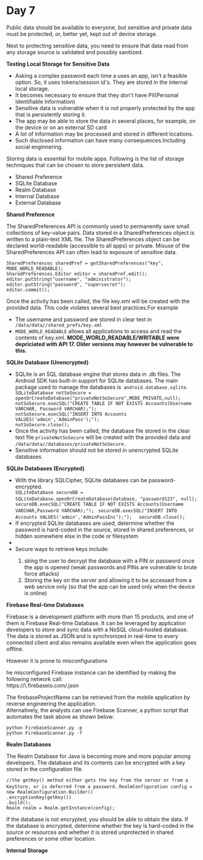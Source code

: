 <h1>Day 7</h1>
<p>Public data should be available to everyone, but sensitive and private data must be protected, or, better yet, kept out of device storage.</p>
<p>Next to protecting sensitive data, you need to ensure that data read from any storage source is validated and possibly sanitized.</p>
<p><b>Testing Local Storage for Sensitive Data</b></p>
<ul>
  <li>Asking a complex password each time a uses an app, isn't a feasible option. So, it uses tokens/session id's. They are stored in the internal local storage.</li>
  <li>It becomes necessary to ensure that they don't have PII(Personal Identifiable Information)</li>
  <li>Sensitive data is vulnerable when it is not properly protected by the app that is persistently storing it.</li>
  <li>The app may be able to store the data in several places, for example, on the device or on an external SD card</li>
  <li>A lot of information may be processed and stored in different locations.</li>
  <li>Such disclosed information can have many consequences.Including social enginnering.</li>
</ul>
<p>Storing data is essential for mobile apps. Following is the list of storage techniques that can be chosen to store persistent data.</p>
<ul>
  <li>Shared Preference</li>
  <li>SQLite Database</li>
  <li>Realm Database</li>
  <li>Internal Database</li>
  <li>External Database</li>
</ul>

<p><b>Shared Preference</b></p>
<p>The SharedPreferences API is commonly used to permanently save small collections of key-value pairs. Data stored
in a SharedPreferences object is written to a plain-text XML file. The SharedPreferences object can be declared
world-readable (accessible to all apps) or private. Misuse of the SharedPreferences API can often lead to exposure of
sensitive data. </p>
<code>SharedPreferences sharedPref = getSharedPreferences("key", MODE_WORLD_READABLE);</code><br>
  <code>SharedPreferences.Editor editor = sharedPref.edit(); </code><br>
  <code>editor.putString("username", "administrator");</code><br>
  <code>editor.putString("password", "supersecret"); </code><br>
  <code>editor.commit(); </code>
  
<p>Once the activity has been called, the file key.xml will be created with the provided data. This code violates several
best practices.For example</p>
<ul>
  <li>The username and password are stored in clear text in<code> /data/data/<package-name>/shared_prefs/key.xml</code></li>
  <li><code>MODE_WORLD_READABLE</code> allows all applications to access and read the contents of key.xml. <b>MODE_WORLD_READABLE/WRITABLE were depriciated with API 17. Older versions may however be vulnerable to this.</b></li>
</ul>
<p><b>SQLite Database (Unencrypted)</b></p>
<ul>
  <li>SQLite is an SQL database engine that stores data in .db files. The Android SDK has built-in support for SQLite databases. The main package used to manage the databases is<code> android.database.sqlite</code>.</li>
  <code>SQLiteDatabase notSoSecure = openOrCreateDatabase("privateNotSoSecure",MODE_PRIVATE,null); </code><br>
  <code>notSoSecure.execSQL("CREATE TABLE IF NOT EXISTS Accounts(Username VARCHAR, Password VARCHAR);"); </code><br>
  <code>notSoSecure.execSQL("INSERT INTO Accounts VALUES('admin','AdminPass');"); </code><br>
  <code>notSoSecure.close();</code>
  <li>Once the activity has been called, the database file stored in the clear text file <code>privateNotSoSecure</code> will be created with the provided data and <code>/data/data/<package-name>/databases/privateNotSoSecure.</code> </li>
  <li>Sensitive information should not be stored in unencrypted SQLite databases.</li>
</ul>
<p><b>SQLite Databases (Encrypted)</b></p>
<ul>
  <li>With the library SQLCipher, SQLite databases can be password-encrypted.</li>
  <code>SQLiteDatabase secureDB = SQLiteDatabase.openOrCreateDatabase(database, "password123", null);</code>
   <code> secureDB.execSQL("CREATE TABLE IF NOT EXISTS Accounts(Username VARCHAR,Password VARCHAR);"); </code>
  <Code>secureDB.execSQL("INSERT INTO Accounts VALUES('admin','AdminPassEnc');"); </code>
   <code> secureDB.close();</code>
  <li>If encrypted SQLite databases are used, determine whether the password is hard-coded in the source, stored in shared preferences, or hidden somewhere else in the code or filesystem<li>
  <li>Secure ways to retrieve keys include: </li>
  <ol>
    <li>sking the user to decrypt the database with a PIN or password once the app is opened (weak passwords and PINs are vulnerable to brute force attacks)</li>
    <li>Storing the key on the server and allowing it to be accessed from a web service only (so that the app can be used only when the device is online) </li>
  </ol>
</ul>
<p><b>Firebase Real-time Databases</b></p>
<p>Firebase is a development platform with more than 15 products, and one of them is Firebase Real-time Database. It
 can be leveraged by application developers to store and sync data with a NoSQL cloud-hosted database. The data is
stored as JSON and is synchronized in real-time to every connected client and also remains available even when the
application goes offline.</p>
 <p>However it is prone to misconfigurations</p>
 <p>he misconfigured Firebase instance can be identified by making the following network call:<br> https://\<firebaseProjectName\>.firebaseio.com/.json</p>
  <p>The firebaseProjectName can be retrieved from the mobile application by reverse engineering the application.<br> Alternatively, the analysts can use Firebase Scanner, a python script that automates the task above as shown below:</p>
   <code>python FirebaseScanner.py -p <pathOfAPKFile></code> <br>
   <code>python FirebaseScanner.py -f <commaSeperatedFirebaseProjectName></code><br>  
<p><b>Realm Databases</b></p>    
<p>The Realm Database for Java is becoming more and more popular among developers. The database and its contents can be encrypted with a key stored in the configuration file.</p>     
<code>//the getKey() method either gets the key from the server or from a KeyStore, or is deferred from a password.</code>
    <code>RealmConfiguration config = new RealmConfiguration.Builder()</code> <br>
    <code>.encryptionKey(getKey())</code><br>
    <code>.build();</code><br>
    <code>Realm realm = Realm.getInstance(config);</code><br>
    <p>If the database is not encrypted, you should be able to obtain the data. If the database is encrypted, determine whether the key is hard-coded in the source or resources and whether it is stored unprotected in shared preferences or some other location.</p>
    
<p><b>Internal Storage</b></p>
    
    
